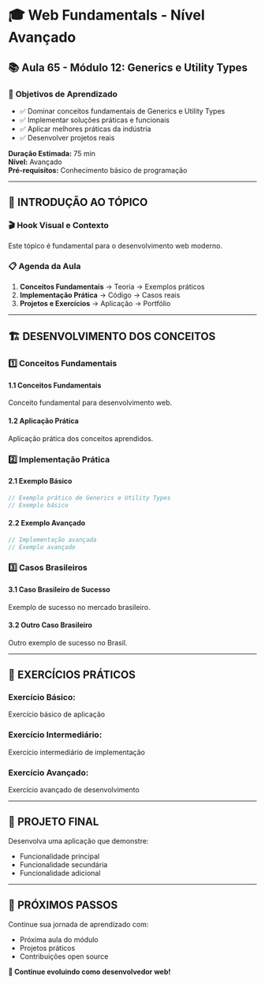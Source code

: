 # 🎓 **Web Fundamentals - Nível Avançado**
## 📚 **Aula 65 - Módulo 12: Generics e Utility Types**

### 🎯 **Objetivos de Aprendizado**
- ✅ Dominar conceitos fundamentais de Generics e Utility Types
- ✅ Implementar soluções práticas e funcionais
- ✅ Aplicar melhores práticas da indústria
- ✅ Desenvolver projetos reais

**Duração Estimada:** 75 min  
**Nível:** Avançado  
**Pré-requisitos:** Conhecimento básico de programação

---

## 🌟 **INTRODUÇÃO AO TÓPICO**

### 🎬 **Hook Visual e Contexto**
Este tópico é fundamental para o desenvolvimento web moderno.

### 📋 **Agenda da Aula**
1. **Conceitos Fundamentais** → Teoria → Exemplos práticos
2. **Implementação Prática** → Código → Casos reais
3. **Projetos e Exercícios** → Aplicação → Portfólio

---

## 🏗️ **DESENVOLVIMENTO DOS CONCEITOS**

### 1️⃣ **Conceitos Fundamentais**
#### **1.1 Conceitos Fundamentais**
Conceito fundamental para desenvolvimento web.

#### **1.2 Aplicação Prática**
Aplicação prática dos conceitos aprendidos.

### 2️⃣ **Implementação Prática**
#### **2.1 Exemplo Básico**
```javascript
// Exemplo prático de Generics e Utility Types
// Exemplo básico
```

#### **2.2 Exemplo Avançado**
```javascript
// Implementação avançada
// Exemplo avançado
```

### 3️⃣ **Casos Brasileiros**
#### **3.1 Caso Brasileiro de Sucesso**
Exemplo de sucesso no mercado brasileiro.

#### **3.2 Outro Caso Brasileiro**
Outro exemplo de sucesso no Brasil.

---

## 🎯 **EXERCÍCIOS PRÁTICOS**

### **Exercício Básico:**
Exercício básico de aplicação

### **Exercício Intermediário:**
Exercício intermediário de implementação

### **Exercício Avançado:**
Exercício avançado de desenvolvimento

---

## 📝 **PROJETO FINAL**

Desenvolva uma aplicação que demonstre:
- Funcionalidade principal
- Funcionalidade secundária
- Funcionalidade adicional

---

## 🚀 **PRÓXIMOS PASSOS**

Continue sua jornada de aprendizado com:
- Próxima aula do módulo
- Projetos práticos
- Contribuições open source

**🎉 Continue evoluindo como desenvolvedor web!**
